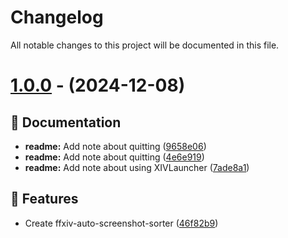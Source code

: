 # Changelog

All notable changes to this project will be documented in this file.

# [1.0.0](https://github.com/favna/ffxiv-auto-screenshot-sorter/tree/v1.0.0) - (2024-12-08)

## 📝 Documentation

- **readme:** Add note about quitting ([9658e06](https://github.com/favna/ffxiv-auto-screenshot-sorter/commit/9658e06bb4cd843dd2d540f9a0e1ecaee5961a15))
- **readme:** Add note about quitting ([4e6e919](https://github.com/favna/ffxiv-auto-screenshot-sorter/commit/4e6e9199232aebe22d83504fa199d09179de70b6))
- **readme:** Add note about using XIVLauncher ([7ade8a1](https://github.com/favna/ffxiv-auto-screenshot-sorter/commit/7ade8a18ba4ae0a49ae1474c98539828f8a4e8a7))

## 🚀 Features

- Create ffxiv-auto-screenshot-sorter ([46f82b9](https://github.com/favna/ffxiv-auto-screenshot-sorter/commit/46f82b9c5ae3ed790731e21949ab2ea286d9e740))

